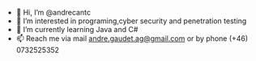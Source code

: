 - 👋 Hi, I’m @andrecantc
- 👀 I’m interested in programing,cyber security and penetration testing  
- 🌱 I’m currently learning Java and C#
- 📫 Reach me via mail andre.gaudet.ag@gmail.com or by phone (+46) 0732525352
